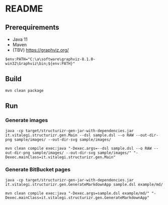 # README

## Prerequirements

- Java 11
- Maven
- (TBV) <https://graphviz.org/>

```
$env:PATH="C:\a\software\graphviz-8.1.0-win32\Graphviz\bin;${env:PATH}"
```

## Build

```
mvn clean package
```

## Run

### Generate images

```
java -cp target/structurizr-gen-jar-with-dependencies.jar it.vitalegi.structurizr.gen.Main --dsl sample.dsl --o RAW --out-dir-png sample/images/ --out-dir-svg sample/images/
```

```
mvn clean compile exec:java "-Dexec.args=--dsl sample.dsl --o RAW --out-dir-png sample/images/ --out-dir-svg sample/images/" "-Dexec.mainClass=it.vitalegi.structurizr.gen.Main"
```

### Generate BitBucket pages

```
java -cp target/structurizr-gen-jar-with-dependencies.jar it.vitalegi.structurizr.gen.GenerateMarkdownApp sample.dsl example/md/
```

```
mvn clean compile exec:java "-Dexec.args=sample.dsl example/md/" "-Dexec.mainClass=it.vitalegi.structurizr.gen.GenerateMarkdownApp"
```
